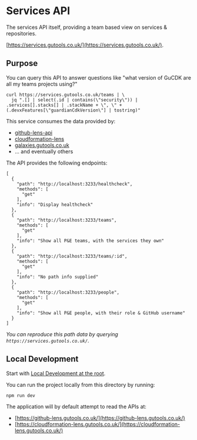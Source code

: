 # Services API

The services API itself, providing a team based view on services & repositories.

[https://services.gutools.co.uk/](https://services.gutools.co.uk/).

## Purpose

You can query this API to answer questions like "what version of GuCDK are all my teams projects using?"

```
curl https://services.gutools.co.uk/teams | \
  jq ".[] | select(.id | contains(\"security\")) | .services[].stacks[] | .stackName + \", \" + (.devxFeatures[\"guardianCdkVersion\"] | tostring)"
```

This service consumes the data provided by:
- [github-lens-api](../github-lens-api/README.md)
- [cloudformation-lens](../cloudformation-lens/README.md)
- [galaxies.gutools.co.uk](https://galaxies.gutools.co.uk/)
- ... and eventually others

The API provides the following endpoints:

```
[
  {
    "path": "http://localhost:3233/healthcheck",
    "methods": [
      "get"
    ],
    "info": "Display healthcheck"
  },
  {
    "path": "http://localhost:3233/teams",
    "methods": [
      "get"
    ],
    "info": "Show all P&E teams, with the services they own"
  },
  {
    "path": "http://localhost:3233/teams/:id",
    "methods": [
      "get"
    ],
    "info": "No path info supplied"
  },
  {
    "path": "http://localhost:3233/people",
    "methods": [
      "get"
    ],
    "info": "Show all P&E people, with their role & GitHub username"
  }
]
```

*You can reproduce this path data by querying `https://services.gutools.co.uk/`.*

## Local Development

Start with [Local Development at the root](../../README.md#local-development).

You can run the project locally from this directory by running:

```
npm run dev
```

The application will by default attempt to read the APIs at:

- [https://github-lens.gutools.co.uk/](https://github-lens.gutools.co.uk/)
- [https://cloudformation-lens.gutools.co.uk/](https://cloudformation-lens.gutools.co.uk/)